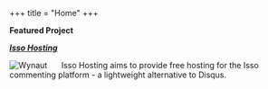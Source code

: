 +++
title = "Home"
+++

**Featured Project**

***[Isso Hosting](https://comment.sh)***

<img style="float:left; margin-right:25px" src="https://static.pokebattler.com/pokemon/wynaut.svg" alt="Wynaut" />

Isso Hosting aims to provide free hosting for the Isso commenting platform - a lightweight alternative to Disqus.

<br style="clear:both" />
